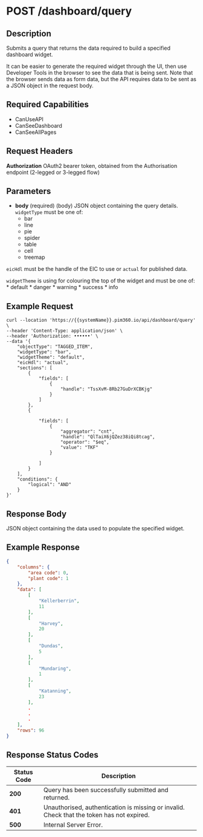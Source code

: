# POST /dashboard/query

## Description
Submits a query that returns the data required to build a specified dashboard widget. 

It can be easier to generate the required widget through the UI, then use Developer Tools in the browser to see the data that is being sent. Note that the browser sends data as form data, but the API requires data to be sent as a JSON object in the request body.

## Required Capabilities
* CanUseAPI
* CanSeeDashboard
* CanSeeAllPages

## Request Headers

**Authorization** OAuth2 bearer token, obtained from the Authorisation endpoint (2-legged or 3-legged flow)

## Parameters
* **body** (required) (body) JSON object containing the query details.
`widgetType` must be one of:
    * bar
    * line
    * pie
    * spider
    * table
    * cell
    * treemap

`eicHdl` must be the handle of the EIC to use or `actual` for published data.

`widgetTheme` is using for colouring the top of the widget and must be one of:
    * default
    * danger 
    * warning
    * success
    * info

## Example Request
```
curl --location 'https://{{systemName}}.pim360.io/api/dashboard/query' \
--header 'Content-Type: application/json' \
--header 'Authorization: ••••••' \
--data '{
    "objectType": "TAGGED_ITEM",
    "widgetType": "bar",
    "widgetTheme": "default",
    "eicHdl": "actual",
    "sections": [
        {
            "fields": [
                {
                    "handle": "TssXvM-8Rb27GuDrXCBKjg"
                }
            ]
        },
        {

            "fields": [
                {
                    "aggregator": "cnt",
                    "handle": "QlTaiX6jQZez38iQi8tcag",
                    "operator": "$eq",
                    "value": "TKF"
                }
                
            ]
        }
    ],
    "conditions": {
        "logical": "AND"
    }
}'
```

## Response Body
JSON object containing the data used to populate the specified widget.

## Example Response
```JSON
{
    "columns": {
        "area code": 0,
        "plant code": 1
    },
    "data": [
        [
            "Kellerberrin",
            11
        ],
        [
            "Harvey",
            20
        ],
        [
            "Dundas",
            5
        ],
        [
            "Mundaring",
            1
        ],
        [
            "Katanning",
            23
        ],
        .
        .
        .
    ],
    "rows": 96
}
```

## Response Status Codes
| Status Code | Description |
| -------- | ------- |
|**200**| Query has been successfully submitted and returned.|
|**401** |Unauthorised, authentication is missing or invalid. Check that the token has not expired.|
|**500** |Internal Server Error.|


